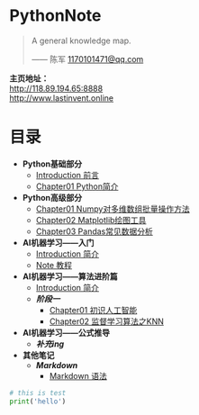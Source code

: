 <h1>PythonNote</h1>

> A general knowledge map.
>
> —— 陈军 1170101471@qq.com

**主页地址：**   
http://118.89.194.65:8888  
http://www.lastinvent.online  

# **目录**

* **Python基础部分**
    * [Introduction 前言](00.Python/README.md)
    * [Chapter01 Python简介](00.Python/chapter01.Python简介.md)
* **Python高级部分**
    * [Chapter01 Numpy对多维数组批量操作方法](01.Datascience/Datascience_1numpy.md)
    * [Chapter02 Matplotlib绘图工具](01.Datascience/Datascience_2matplotlib.md)
    * [Chapter03 Pandas常见数据分析](01.Datascience/Datascience_pandas.md)
* **AI机器学习——入门**
    * [Introduction 简介](02.AI_ML/README.md)
    * [Note 教程](02.AI_ML/ML.md)
* **AI机器学习——算法进阶篇**
    * [Introduction 简介](03.AI_ML_机器学习集训营/README.md)
    * ***阶段一***
      * [Chapter01 初识人工智能](03.AI_ML_机器学习集训营/阶段1/01.初识人工智能.md)
      * [Chapter02 监督学习算法之KNN](03.AI_ML_机器学习集训营/阶段1/02.第一个监督学习算法KNN.md)
* **AI机器学习——公式推导**
    * ***补充ing***
* **其他笔记**
    * ***Markdown***
      * [Markdown 语法](./Others/Markdown笔记/HTML及markdown常用命令.md)

```python
# this is test
print('hello')
```